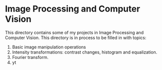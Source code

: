# Image Processing and Computer Vision
This directory contains some of my projects in Image Processing and Computer Vision. This directory is in process to be filled in with topics:
1. Basic image manipulation operations
2. Intensity transformations: contrast changes, histogram and equalization.
3. Fourier transform.
4. yt
